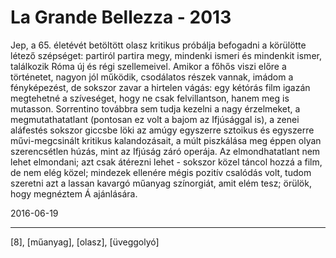 # La Grande Bellezza - 2013

Jep, a 65. életévét betöltött olasz kritikus próbálja befogadni a körülötte létező szépséget: partiról partira megy, mindenki ismeri és mindenkit ismer, találkozik Róma új és régi szellemeivel. Amikor a főhős viszi előre a történetet, nagyon jól működik, csodálatos részek vannak, imádom a fényképezést, de sokszor zavar a hirtelen vágás: egy kétórás film igazán megtehetné a szíveséget, hogy ne csak felvillantson, hanem meg is mutasson. Sorrentino továbbra sem tudja kezelni a nagy érzelmeket, a megmutathatatlant (pontosan ez volt a bajom az Ifjúsággal is), a zenei aláfestés sokszor giccsbe löki az amúgy egyszerre sztoikus és egyszerre művi-megcsinált kritikus kalandozásait, a múlt piszkálása meg éppen olyan szerencsétlen húzás, mint az Ifjúság záró operája. Az elmondhatatlant nem lehet elmondani; azt csak átérezni lehet - sokszor közel táncol hozzá a film, de nem elég közel; mindezek ellenére mégis pozitív csalódás volt, tudom szeretni azt a lassan kavargó műanyag színorgiát, amit elém tesz; örülök, hogy megnéztem Á ajánlására.

2016-06-19 

----

[8], [műanyag], [olasz], [üveggolyó]